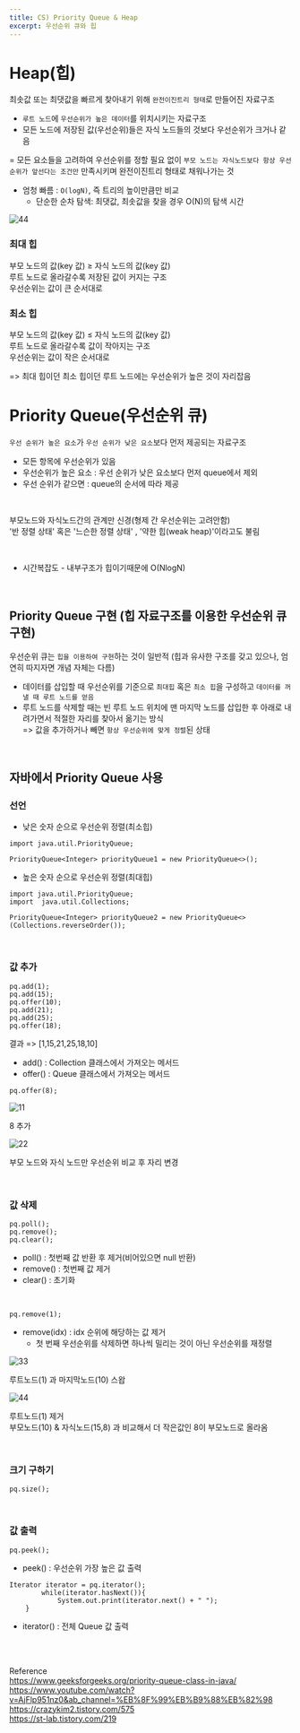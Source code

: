 ```yaml
---
title: CS) Priority Queue & Heap
excerpt: 우선순위 큐와 힙
---
```


# Heap(힙)  
최솟값 또는 최댓값을 빠르게 찾아내기 위해 `완전이진트리 형태`로 만들어진 자료구조  
- `루트 노드`에 `우선순위가 높은 데이터`를 위치시키는 자료구조
- 모든 노드에 저장된 값(우선순위)들은 자식 노드들의 것보다 우선순위가 크거나 같음  

= 모든 요소들을 고려하여 우선순위를 정할 필요 없이 `부모 노드는 자식노드보다 항상 우선순위가 앞선다는 조건만` 만족시키며 완전이진트리 형태로 채워나가는 것

- 엄청 빠름 : `O(logN)`, 즉 트리의 높이만큼만 비교
	- 단순한 순차 탐색: 최댓값, 최솟값을 찾을 경우 O(N)의 탐색 시간  

![44](https://user-images.githubusercontent.com/103614357/186442281-0cdd72da-1c5d-42cd-9af0-c5cbe9e54c02.png)  

### 최대 힙   
부모 노드의 값(key 값) ≥ 자식 노드의 값(key 값)  
루트 노드로 올라갈수록 저장된 값이 커지는 구조  
우선순위는 값이 큰 순서대로  

### 최소 힙  
부모 노드의 값(key 값) ≤ 자식 노드의 값(key 값)  
루트 노드로 올라갈수록 값이 작아지는 구조  
우선순위는 값이 작은 순서대로    

=> 최대 힙이던 최소 힙이던 루트 노드에는 우선순위가 높은 것이 자리잡음
 
# Priority Queue(우선순위 큐)
`우선 순위가 높은 요소`가 `우선 순위가 낮은 요소`보다 먼저 제공되는 자료구조   
- 모든 항목에 우선순위가 있음
- 우선순위가 높은 요소 : 우선 순위가 낮은 요소보다 먼저 queue에서 제외
- 우선 순위가 같으면 : queue의 순서에 따라 제공

<br/>

부모노드와 자식노드간의 관계만 신경(형제 간 우선순위는 고려안함)  
'반 정렬 상태' 혹은 '느슨한 정렬 상태' , '약한 힙(weak heap)'이라고도 불림

<br/>

- 시간복잡도 - 내부구조가 힙이기때문에 O(NlogN)

<br/>

## Priority Queue 구현 (힙 자료구조를 이용한 우선순위 큐 구현)
우선순위 큐는 `힙을 이용하여 구현`하는 것이 일반적 (힙과 유사한 구조를 갖고 있으나, 엄연히 따지자면 개념 자체는 다름)  
- 데이터를 삽입할 때 우선순위를 기준으로 `최대힙` 혹은 `최소 힙`을 구성하고 `데이터를 꺼낼 때 루트 노드를 얻음`  
- 루트 노드를 삭제할 때는 빈 루트 노드 위치에 맨 마지막 노드를 삽입한 후 아래로 내려가면서 적절한 자리를 찾아서 옮기는 방식  
=> 값을 추가하거나 빼면 `항상 우선순위에 맞게 정렬`된 상태   

<br/>

## 자바에서 Priority Queue 사용
### 선언

- 낮은 숫자 순으로 우선순위 정렬(최소힙)

```
import java.util.PriorityQueue;

PriorityQueue<Integer> priorityQueue1 = new PriorityQueue<>();
```

- 높은 숫자 순으로 우선순위 정렬(최대힙)

```
import java.util.PriorityQueue;
import  java.util.Collections;

PriorityQueue<Integer> priorityQueue2 = new PriorityQueue<>(Collections.reverseOrder());
```

<br/>

### 값 추가

```
pq.add(1);		
pq.add(15);		
pq.offer(10);
pq.add(21);		
pq.add(25);		
pq.offer(18);
```

결과 => \[1,15,21,25,18,10\]

- add() : Collection 클래스에서 가져오는 메서드
- offer() : Queue 클래스에서 가져오는 메서드  

```
pq.offer(8);
```

![11](https://user-images.githubusercontent.com/103614357/186437980-edc5d1cf-e29f-451e-93f2-9b848e155871.png)   

8 추가  

![22](https://user-images.githubusercontent.com/103614357/186438050-88ab178f-0ba4-41b3-9a63-9cd64860d0e2.png)  

부모 노드와 자식 노드만 우선순위 비교 후 자리 변경  

<br/>

### 값 삭제

```
pq.poll();
pq.remove();
pq.clear();
```

- poll() : 첫번째 값 반환 후 제거(비어있으면 null 반환)
- remove() : 첫번째 값 제거
- clear() : 초기화 

<br/> 

```
pq.remove(1);
```

- remove(idx) : idx 순위에 해당하는 값 제거
	- 첫 번째 우선순위를 삭제하면 하나씩 밀리는 것이 아닌 우선순위를 재정렬 

![33](https://user-images.githubusercontent.com/103614357/186439158-a707305e-c75a-4680-8bc2-d1c30a0f8388.png)  

루트노드(1) 과 마지막노드(10) 스왑  

![44](https://user-images.githubusercontent.com/103614357/186439177-19b683a5-f910-4246-8512-b3232a527fa9.png)  

루트노드(1) 제거  
부모노드(10) & 자식노드(15,8) 과 비교해서 더 작은값인 8이 부모노드로 올라옴  

<br/>

### 크기 구하기

```
pq.size();
```

<br/>

### 값 출력

```
pq.peek();
```

- peek() : 우선순위 가장 높은 값 출력

```
Iterator iterator = pq.iterator();
		while(iterator.hasNext()){
			System.out.print(iterator.next() + " ");
    }
```

- iterator() : 전체 Queue 값 출력

<br/><br/>

Reference  
https://www.geeksforgeeks.org/priority-queue-class-in-java/  
https://www.youtube.com/watch?v=AjFlp951nz0&ab_channel=%EB%8F%99%EB%B9%88%EB%82%98   
https://crazykim2.tistory.com/575   
https://st-lab.tistory.com/219  
<br/>
